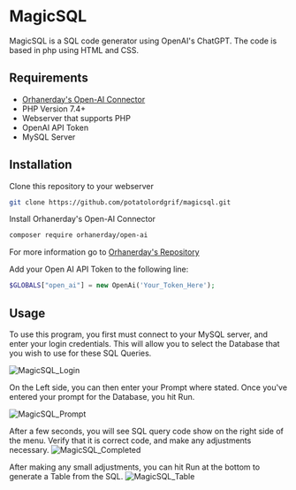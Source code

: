 
# MagicSQL

MagicSQL is a SQL code generator using OpenAI's ChatGPT. The code is based in php using HTML and CSS.



## Requirements
* [Orhanerday's Open-AI Connector](https://github.com/orhanerday/open-ai)
* PHP Version 7.4+
* Webserver that supports PHP
* OpenAI API Token
* MySQL Server
## Installation
Clone this repository to your webserver
```bash
git clone https://github.com/potatolordgrif/magicsql.git
```

Install Orhanerday's Open-AI Connector
```bash
composer require orhanerday/open-ai
```
For more information go to [Orhanerday's Repository](https://github.com/orhanerday/open-ai)

Add your Open AI API Token to the following line:
```php
$GLOBALS["open_ai"] = new OpenAi('Your_Token_Here');
```

## Usage
To use this program, you first must connect to your MySQL server, and enter your login credentials. This will allow you to select the Database that you wish to use for these SQL Queries.

![MagicSQL_Login](https://github.com/PotatoLordGrif/magicsql/assets/32713353/81e55e6f-609b-4382-83d2-31c037bd5fac)

On the Left side, you can then enter your Prompt where stated. Once you've entered your prompt for the Database, you hit Run.

![MagicSQL_Prompt](https://github.com/PotatoLordGrif/magicsql/assets/32713353/5baa7193-3ec5-4d1f-98fa-fa907808e8bf)

After a few seconds, you will see SQL query code show on the right side of the menu. Verify that it is correct code, and make any adjustments necessary.
![MagicSQL_Completed](https://github.com/PotatoLordGrif/magicsql/assets/32713353/779f15e6-d9d0-4e70-9c2f-ddce433d1a14)

After making any small adjustments, you can hit Run at the bottom to generate a Table from the SQL.
![MagicSQL_Table](https://github.com/PotatoLordGrif/magicsql/assets/32713353/447b14de-05a3-43fb-975a-052f25e2511b)



